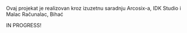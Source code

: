 Ovaj projekat je realizovan kroz izuzetnu saradnju Arcosix-a, IDK Studio i Malac Računalac, Bihać

IN PROGRESS!
